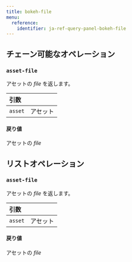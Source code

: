 ```yaml
---
title: bokeh-file
menu:
  reference:
    identifier: ja-ref-query-panel-bokeh-file
---
```


## チェーン可能なオペレーション
<h3 id="asset-file"><code>asset-file</code></h3>

アセットの _file_ を返します。

| 引数 |  |
| :--- | :--- |
| `asset` | アセット |

#### 戻り値
アセットの _file_


## リストオペレーション
<h3 id="asset-file"><code>asset-file</code></h3>

アセットの _file_ を返します。

| 引数 |  |
| :--- | :--- |
| `asset` | アセット |

#### 戻り値
アセットの _file_
